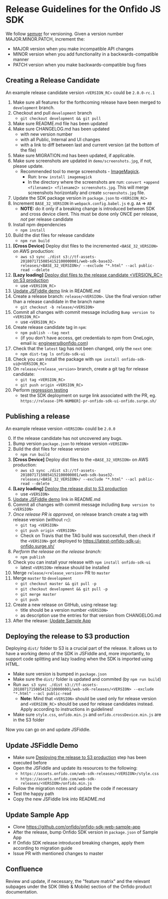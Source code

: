 # Release Guidelines for the Onfido JS SDK

We follow [semver](http://semver.org/) for versioning. Given a version number MAJOR.MINOR.PATCH, increment the:

* MAJOR version when you make incompatible API changes
* MINOR version when you add functionality in a backwards-compatible manner
* PATCH version when you make backwards-compatible bug fixes

## Creating a Release Candidate

An example release candidate version `<VERSION_RC>` could be `2.0.0-rc.1`

1. Make sure all features for the forthcoming release have been merged to `development` branch.
2. Checkout and pull `development` branch
    - `git checkout development && git pull`
3. Make sure README.md file has been updated
4. Make sure CHANGELOG.md has been updated
    - with new version number
    - with all Public, Internal and UI changes
    - with a link to diff between last and current version (at the bottom of the file)
5. Make sure MIGRATION.md has been updated, if applicable.
6. Make sure screenshots are updated in `demo/screenshots.jpg`, if not, please update.
    - Recommended tool to merge screenshots - [ImageMagick](https://www.imagemagick.org/script/index.php).
      - Run: `brew install imagemagick`
      - In the directory where the screenshots are run: `convert +append <filename1> <filename2> screenshots.jpg`. This will merge screenshots horizontally and create `screenshots.jpg` file.
7. Update the SDK package version in `package.json` to `<VERSION_RC>`
8. Increment `BASE_32_VERSION` in `webpack.config.babel.js` e.g. `AA` => `AB`
    - **NOTE:** do it only if a breaking change is introduced between SDK and cross device client. This must be done only ONCE per release, *not* per release candidate
9. Install npm dependencies
    - `npm install`
10. Build the dist files for release candidate
    - `npm run build`
11. **[Cross Device]** Deploy dist files to the incremented `<BASE_32_VERSION>` on AWS production:
    - `aws s3 sync ./dist s3://tf-assets-20180717150854152100000001/web-sdk-base32-releases/<BASE_32_VERSION>/ --exclude "*.html" --acl public-read --delete`
12. **[Lazy loading]** [Deploy dist files to the release candidate <VERSION_RC> on S3 production](#deploying-the-release-to-S3-production)
    - use `<VERSION_RC>`
13. [Update JSFiddle demo](#update-jsfiddle-demo) link in README.md
14. Create a release branch: `release/<VERSION>`. Use the final version rather than a release candidate in the branch name
    - `git checkout -b release/<VERSION>`
15. Commit all changes with commit message including `Bump version to <VERSION_RC>`
    - use `<VERSION_RC>`
16. Create release candidate tag in `npm`:
    - `npm publish --tag next`
    - (if you don't have access, get credentials to npm from OneLogin, email is: engineers@onfido.com)
17. Check that the `latest` tag has not been changed, only the `next` one:
    - `npm dist-tag ls onfido-sdk-ui`
18. Check you can install the package with `npm install onfido-sdk-ui@<VERSION_RC>`
19. On `release/<release_version>` branch, create a git tag for release candidate:
    - `git tag <VERSION_RC>`
    - `git push origin <VERSION_RC>`
20. Perform [regression testing](#MANUAL_REGRESSION)
    - test the SDK deployment on surge link associated with the PR, eg. `https://release-[PR-NUMBER]-pr-onfido-sdk-ui-onfido.surge.sh/`

## Publishing a release

An example release version `<VERSION>` could be `2.0.0`

0. If the release candidate has not uncovered any bugs.
1. Bump version `package.json` to release version `<VERSION>`
2. Build the dist files for release version
    - `npm run build`
3. **[Cross Device]** Deploy dist files to the `<BASE_32_VERSION>` on AWS production:
    - `aws s3 sync ./dist s3://tf-assets-20180717150854152100000001/web-sdk-base32-releases/<BASE_32_VERSION>/ --exclude "*.html" --acl public-read --delete`
4. **[Lazy loading]** [Deploy the release dist to S3 production](#deploying-the-release-to-S3-production)
    - use `<VERSION>`
5. [Update JSFiddle demo](#update-jsfiddle-demo) link in README.md
6. Commit all changes with commit message including `Bump version to <VERSION>`
7. *Once release PR is approved*, on release branch create a tag with release version (without `rc`):
    * `git tag <VERSION>`
    * `git push origin <VERSION>`
    * Check on Travis that the TAG build was successfull, then check if the `<VERSION>` got deployed to https://latest-onfido-sdk-ui-onfido.surge.sh/
8. *Perform the release on the release branch:*
    - `npm publish`
9. Check you can install your release with `npm install onfido-sdk-ui`
    - latest `<VERSION>` release should be installed
10. Merge `release/<release_version>` PR to `master`
11. Merge `master` to `development`
    * `git checkout master && git pull -p`
    * `git checkout development && git pull -p`
    * `git merge master`
    * `git push`
12. Create a new release on GitHub, using release tag:
    - title should be a version number `<VERSION>`
    - as description use the entries for that version from CHANGELOG.md
13. After the release: [Update Sample App](#update-sample-app)

## Deploying the release to S3 production
Deploying `dist/` folder to S3 is a crucial part of the release. It allows us to have a working demo of the SDK in JSFiddle and, more importantly, to support code splitting and lazy loading when the SDK is imported using HTML.

- Make sure version is bumped in `package.json`
- Make sure the `dist/` folder is updated and commited (by `npm run build`)
- Run `aws s3 sync ./dist s3://tf-assets-20180717150854152100000001/web-sdk-releases/<VERSION> --exclude "*.html" --acl public-read`
  - **Note:** Mind that `<VERSION>` should be used only for release version and `<VERSION_RC>` should be used for release candidates instead. Apply according to instructions in guidelines!
- Make sure `style.css`, `onfido.min.js` and `onfido.crossDevice.min.js` are in the S3 folder

Now you can go on and update JSFiddle.

## Update JSFiddle Demo
- Make sure [Deploying the release to S3 production](#deploying-the-release-to-S3-production) step has been executed before
- Open the JSFiddle and update its resources to the following:
  - `https://assets.onfido.com/web-sdk-releases/<VERSION>/style.css`
  - `https://assets.onfido.com/web-sdk-releases/<VERSION>/onfido.min.js`
- Follow the migration notes and update the code if necessary
- Test the happy path
- Copy the new JSFiddle link into README.md

## Update Sample App
- Clone https://github.com/onfido/onfido-sdk-web-sample-app
- After the release, bump Onfido SDK version in `package.json` of Sample App
- If Onfido SDK release introduced breaking changes, apply them according to migration guide
- Issue PR with mentioned changes to master

## Confluence
Review and update, if necessary, the "feature matrix" and the relevant subpages under the SDK (Web & Mobile) section of the Onfido product documentation.
